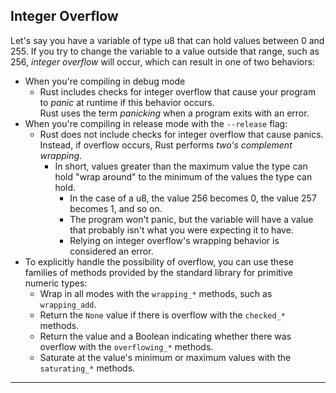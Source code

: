## Integer Overflow ##

Let's say you have a variable of type u8 that can hold values between 0 and 255. If you try to change the variable to a value outside that range, such as 256, *integer overflow* will occur, which can result in one of two behaviors:

* When you're compiling in debug mode
    * Rust includes checks for integer overflow that cause your program to *panic* at runtime if this behavior occurs.<br>
    Rust uses the term *panicking* when a program exits with an error.
* When you're compiling in release mode with the ```--release``` flag:
    * Rust does not include checks for integer overflow that cause panics. Instead, if overflow occurs, Rust performs *two's complement wrapping*.
        * In short, values greater than the maximum value the type can hold "wrap around" to the minimum of the values the type can hold.
            * In the case of a u8, the value 256 becomes 0, the value 257 becomes 1, and so on.
            * The program won't panic, but the variable will have a value that probably isn't what you were expecting it to have.
            * Relying on integer overflow's wrapping behavior is considered an error.
* To explicitly handle the possibility of overflow, you can use these families of methods provided by the standard library for primitive numeric types:
    * Wrap in all modes with the ```wrapping_*``` methods, such as ```wrapping_add```.
    * Return the ```None``` value if there is overflow with the ```checked_*``` methods.
    * Return the value and a Boolean indicating whether there was overflow with the ```overflowing_*``` methods.
    * Saturate at the value's minimum or maximum values with the ```saturating_*``` methods.

---
